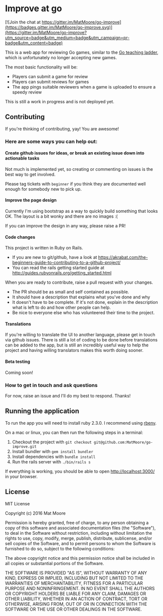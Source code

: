 # Improve at go

[![Join the chat at https://gitter.im/MatMoore/go-improve](https://badges.gitter.im/MatMoore/go-improve.svg)](https://gitter.im/MatMoore/go-improve?utm_source=badge&utm_medium=badge&utm_campaign=pr-badge&utm_content=badge)

This is a web app for reviewing Go games, similar to the [Go teaching ladder](https://gtl.xmp.net/), which is unfortunately no longer accepting new games.

The most basic functionality will be:

* Players can submit a game for review
* Players can submit reviews for games
* The app pings suitable reviewers when a game is uploaded to ensure a speedy review

This is still a work in progress and is not deployed yet.

## Contributing

If you're thinking of contributing, yay! You are awesome!

### Here are some ways you can help out:

#### Create github issues for ideas, or break an existing issue down into actionable tasks

Not much is implemented yet, so creating or commenting on issues is the best way to get involved.

Please tag tickets with `beginner` if you think they are documented well enough for somebody new to pick up.

#### Improve the page design

Currently I'm using bootstrap as a way to quickly build something that looks OK. The layout is a bit wonky and there are no images :(

If you can improve the design in any way, please raise a PR!

#### Code changes

This project is written in Ruby on Rails.

* If you are new to git/github, have a look at https://akrabat.com/the-beginners-guide-to-contributing-to-a-github-project/
* You can read the rails getting started guide at http://guides.rubyonrails.org/getting_started.html

When you are ready to contribute, raise a pull request with your changes.

* The PR should be as small and self contained as possible.
* It should have a description that explains what you've done and why
* It doesn't have to be complete. If it's not done, explain in the description what is left to do and how other people can help.
* Be nice to everyone else who has volunteered their time to the project.

#### Translations

If you're willing to translate the UI to another language, please get in touch via github issues. There is still a lot of coding to be done before translations can be added to the app, but is still an incredibly useful way to help the project and having willing translators makes this worth doing sooner.

#### Beta testing

Coming soon!

### How to get in touch and ask questions

For now, raise an issue and I'll do my best to respond. Thanks!

## Running the application

To run the app you will need to install ruby 2.3.0. I recommend using [rbenv](https://github.com/rbenv/rbenv#installation).

On a mac or linux, you can then run the following steps in a terminal:

1. Checkout the project with `git checkout git@github.com:MatMoore/go-improve.git`
2. Install bundler with `gem install bundler`
3. Install dependencies with `bundle install`
4. Run the rails server with `./bin/rails s`

If everything is working, you should be able to open <http://localhost:3000/> in your browser.

## License

MIT License

Copyright (c) 2016 Mat Moore

Permission is hereby granted, free of charge, to any person obtaining a copy
of this software and associated documentation files (the "Software"), to deal
in the Software without restriction, including without limitation the rights
to use, copy, modify, merge, publish, distribute, sublicense, and/or sell
copies of the Software, and to permit persons to whom the Software is
furnished to do so, subject to the following conditions:

The above copyright notice and this permission notice shall be included in all
copies or substantial portions of the Software.

THE SOFTWARE IS PROVIDED "AS IS", WITHOUT WARRANTY OF ANY KIND, EXPRESS OR
IMPLIED, INCLUDING BUT NOT LIMITED TO THE WARRANTIES OF MERCHANTABILITY,
FITNESS FOR A PARTICULAR PURPOSE AND NONINFRINGEMENT. IN NO EVENT SHALL THE
AUTHORS OR COPYRIGHT HOLDERS BE LIABLE FOR ANY CLAIM, DAMAGES OR OTHER
LIABILITY, WHETHER IN AN ACTION OF CONTRACT, TORT OR OTHERWISE, ARISING FROM,
OUT OF OR IN CONNECTION WITH THE SOFTWARE OR THE USE OR OTHER DEALINGS IN THE
SOFTWARE.
